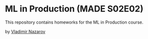 # ML in Production (MADE S02E02)

This repository contains homeworks for the ML in Production course.

by [Vladimir Nazarov](https://data.mail.ru/profile/vl.nazarov/)

